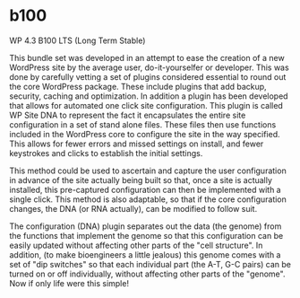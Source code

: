 # b100
WP 4.3 B100 LTS (Long Term Stable)

This bundle set was developed in an attempt to ease the creation of a 
new WordPress site by the average user, do-it-yourselfer or developer.
This was done by carefully vetting a set of plugins considered essential
to round out the core WordPress package. These include plugins that add
backup, security, caching and optimization. In addition a plugin has 
been developed that allows for automated one click site configuration. 
This plugin is called WP Site DNA to represent the fact it encapsulates
the entire site configuration in a set of stand alone files.  These 
files then use functions included in the WordPress core to configure the site
in the way specified. This allows for fewer errors and missed settings
on install, and fewer keystrokes and clicks to establish the initial settings.

This method could be used to ascertain and capture the user configuration 
in advance of the site actually being built so that, once a site is 
actually installed, this pre-captured configuration can then be implemented
with a single click.  This method is also adaptable, so that if the 
core configuration changes, the DNA (or RNA actually), can be modified
to follow suit.

The configuration (DNA) plugin separates out the data (the genome) from
the functions that implement the genome so that this configuration can be easily 
updated without affecting other parts of the "cell structure".  In addition,
(to make bioengineers a little jealous) this genome comes with a set of "dip switches"
so that each individual part (the A-T, G-C pairs) can be turned on or off individually,
without affecting other parts of the "genome". Now if only life were this simple!